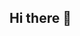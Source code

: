 ## Hi there 👋

<!--
**Pablin198/Pablin198** is a ✨ _special_ ✨ repository because its `README.md` (this file) appears on your GitHub profile.

Here are some ideas to get you started:

- 🔭 tenho 15 anos 
- 🌱 Moro no Brasil
- 👯 Sou estudante 
- 🤔 
- 💬 
- 📫 
- 😄 
- ⚡ 
-->
